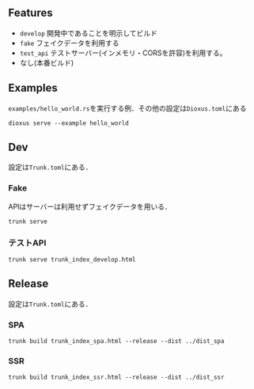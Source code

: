 ## Features
- `develop` 開発中であることを明示してビルド
- `fake` フェイクデータを利用する
- `test_api` テストサーバー(インメモリ・CORSを許容)を利用する。
- なし(本番ビルド)

## Examples
`examples/hello_world.rs`を実行する例．その他の設定は`Dioxus.toml`にある
```
dioxus serve --example hello_world
```

## Dev
設定は`Trunk.toml`にある．

### Fake
APIはサーバーは利用せずフェイクデータを用いる．

```
trunk serve
```

### テストAPI
```
trunk serve trunk_index_develop.html
```

## Release
設定は`Trunk.toml`にある．

### SPA
```
trunk build trunk_index_spa.html --release --dist ../dist_spa
```
### SSR
```
trunk build trunk_index_ssr.html --release --dist ../dist_ssr
```

